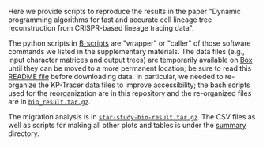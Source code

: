 Here we provide scripts to reproduce the results in the paper "Dynamic programming algorithms for fast and accurate cell lineage tree reconstruction from CRISPR-based lineage tracing data". 

The python scripts in [B_scripts](B_scripts) are "wrapper" or "caller" of those software commands we listed in the supplementary materials. The data files (e.g., input character matrices and output trees) are temporarily available on [Box](https://umd.app.box.com/folder/290092756447?s=hyw8dcn2rp8p49uxhpptg7rrrp4ckev4) until they can be moved to a more permanent location; be sure to read this [README file](https://github.com/molloy-lab/star-study/blob/main/B_scripts/README.md) before downloading data. In particular, we needed to re-organize the KP-Tracer data files to improve accessibility; the bash scripts used for the reorganization are in this repository and the re-organized files are in [`bio_result.tar.gz`](https://umd.app.box.com/s/hyw8dcn2rp8p49uxhpptg7rrrp4ckev4/file/1688204416617). 

The migration analysis is in [`star-study-bio-result.tar.gz`](https://umd.app.box.com/s/hyw8dcn2rp8p49uxhpptg7rrrp4ckev4/file/1689351392881). The CSV files as well as scripts for making all other plots and tables is under the [summary](summary) directory.
